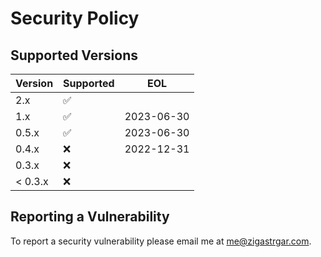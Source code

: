 # Security Policy

## Supported Versions

| Version | Supported          | EOL        |
|---------|--------------------|------------|
| 2.x     | :white_check_mark: ||
| 1.x     | :white_check_mark: | 2023-06-30 |
| 0.5.x   | :white_check_mark: | 2023-06-30 |
| 0.4.x   | :x:                | 2022-12-31 |
| 0.3.x   | :x:                ||
| < 0.3.x | :x:                ||

## Reporting a Vulnerability

To report a security vulnerability please email me at [me@zigastrgar.com](mailto:me@zigastrgar.com).

